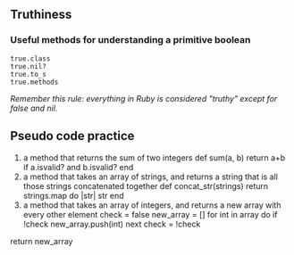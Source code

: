 ## Truthiness

### Useful methods for understanding a primitive boolean
```
true.class
true.nil?
true.to_s
true.methods
```
*Remember this rule: everything in Ruby is considered "truthy" except for false and nil.*

## Pseudo code practice
1. a method that returns the sum of two integers
def sum(a, b)
return a+b if a.isvalid? and b.isvalid?
end
2. a method that takes an array of strings, and returns a string that is all those strings concatenated together
def concat_str(strings)
return strings.map do |str| str
end
3. a method that takes an array of integers, and returns a new array with every other element
check = false
new_array = []
for int in array do
  if !check
    new_array.push(int)
    next
  check = !check

return new_array




